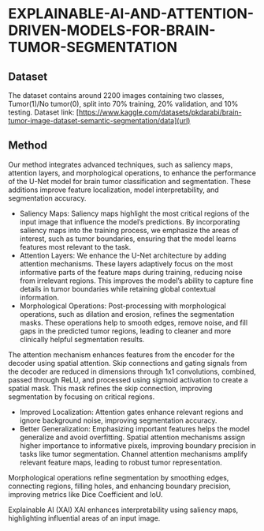 # EXPLAINABLE-AI-AND-ATTENTION-DRIVEN-MODELS-FOR-BRAIN-TUMOR-SEGMENTATION
## Dataset
The dataset contains around 2200 images containing two classes, Tumor(1)/No tumor(0), split into 70% training, 20% validation, and 10% testing.
Dataset link: [https://www.kaggle.com/datasets/pkdarabi/brain-tumor-image-dataset-semantic-segmentation/data](url)

## Method
Our method integrates advanced techniques, such as saliency maps, attention layers, and morphological operations, to enhance the performance of the U-Net model for brain tumor classification and segmentation. These additions improve feature localization, model interpretability, and segmentation accuracy.

 + Saliency Maps: Saliency maps highlight the most critical regions of the input image that influence the model’s predictions. By incorporating saliency maps into the training process,
 we emphasize the areas of interest, such as tumor boundaries, ensuring that the model learns features most relevant to the task.
 + Attention Layers: We enhance the U-Net architecture by adding attention mechanisms. These layers adaptively focus on the most informative parts of the feature maps during training, reducing noise from irrelevant regions. This improves the model’s ability to capture fine details in tumor boundaries while retaining global contextual information.
 + Morphological Operations: Post-processing with morphological operations, such as dilation and erosion, refines the segmentation masks. These operations help to smooth edges, remove noise, and fill gaps in the predicted tumor regions, leading to cleaner and more clinically helpful segmentation results.

The attention mechanism enhances features from the encoder for the decoder using spatial attention. Skip connections and gating signals from the decoder are reduced in dimensions through 1x1 convolutions, combined, passed through ReLU, and processed using sigmoid activation to create a spatial mask. This mask refines the skip connection, improving segmentation by focusing on critical regions.

+ Improved Localization: Attention gates enhance relevant regions and ignore background noise, improving segmentation accuracy.
+ Better Generalization: Emphasizing important features helps the model generalize and avoid overfitting.
Spatial attention mechanisms assign higher importance to informative pixels, improving boundary precision in tasks like tumor segmentation. Channel attention mechanisms amplify relevant feature maps, leading to robust tumor representation.

Morphological operations refine segmentation by smoothing edges, connecting regions, filling holes, and enhancing boundary precision, improving metrics like Dice Coefficient and IoU.

Explainable AI (XAI)
XAI enhances interpretability using saliency maps, highlighting influential areas of an input image.
